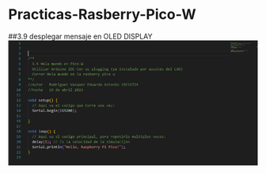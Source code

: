 # Practicas-Rasberry-Pico-W

##3.9 desplegar mensaje en OLED DISPLAY
![3.9 desplegar mensaje en OLED DISPLAY](HelloWorld.png)
